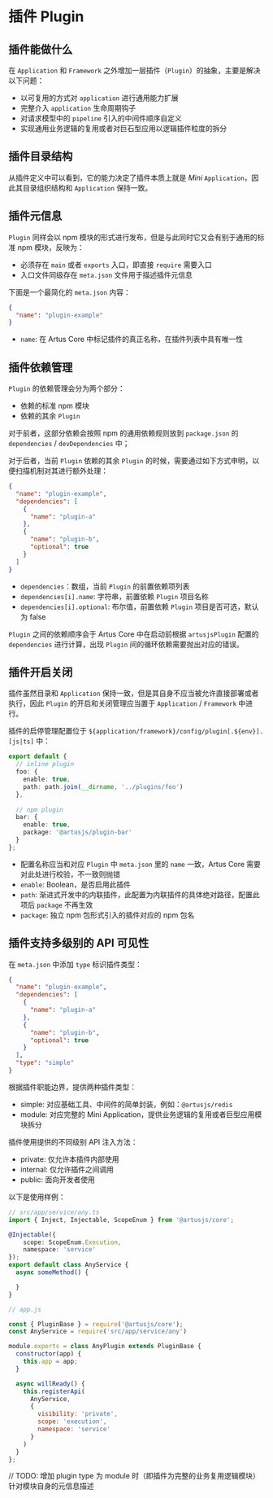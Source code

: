 # 插件 Plugin

## 插件能做什么

在 `Application` 和 `Framework` 之外增加一层插件（`Plugin`）的抽象，主要是解决以下问题：

- 以可复用的方式对 `application` 进行通用能力扩展
- 完整介入 `application` 生命周期钩子
- 对请求模型中的 `pipeline` 引入的中间件顺序自定义
- 实现通用业务逻辑的复用或者对巨石型应用以逻辑插件粒度的拆分

## 插件目录结构

从插件定义中可以看到，它的能力决定了插件本质上就是 *Mini* `Application`，因此其目录组织结构和 `Application` 保持一致。

## 插件元信息

`Plugin` 同样会以 npm 模块的形式进行发布，但是与此同时它又会有别于通用的标准 npm 模块，反映为：

- 必须存在 `main` 或者 `exports` 入口，即直接 `require` 需要入口
- 入口文件同级存在 `meta.json` 文件用于描述插件元信息

下面是一个最简化的 `meta.json` 内容：

```json
{
  "name": "plugin-example"
}
```

- `name`: 在 Artus Core 中标记插件的真正名称，在插件列表中具有唯一性

## 插件依赖管理

`Plugin` 的依赖管理会分为两个部分：

- 依赖的标准 npm 模块
- 依赖的其余 `Plugin`

对于前者，这部分依赖会按照 npm 的通用依赖规则放到 `package.json` 的 `dependencies` / `devDependencies` 中；

对于后者，当前 `Plugin` 依赖的其余 `Plugin` 的时候，需要通过如下方式申明，以便扫描机制对其进行额外处理：

```json
{
  "name": "plugin-example",
  "dependencies": [
    {
      "name": "plugin-a"
    },
    {
      "name": "plugin-b",
      "optional": true
    }
  ]
}
```

- `dependencies`：数组，当前 `Plugin` 的前置依赖项列表
- `dependencies[i].name`: 字符串，前置依赖 `Plugin` 项目名称
- `dependencies[i].optional`: 布尔值，前置依赖 `Plugin` 项目是否可选，默认为 false

`Plugin` 之间的依赖顺序会于 Artus Core 中在启动前根据 `artusjsPlugin` 配置的 `dependencies` 进行计算，出现 `Plugin` 间的循环依赖需要抛出对应的错误。

## 插件开启关闭

插件虽然目录和 `Application` 保持一致，但是其自身不应当被允许直接部署或者执行，因此 `Plugin` 的开启和关闭管理应当置于 `Application` / `Framework` 中进行。

插件的启停管理配置位于 `${application/framework}/config/plugin[.${env}].[js|ts]` 中：

```typescript
export default {
  // inline plugin
  foo: {
    enable: true,
    path: path.join(__dirname, '../plugins/foo')
  },
  
  // npm plugin
  bar: {
    enable: true,
    package: '@artusjs/plugin-bar' 
  }
};
```

- 配置名称应当和对应 `Plugin` 中 `meta.json` 里的 `name` 一致，Artus Core 需要对此处进行校验，不一致则抛错
- `enable`: Boolean，是否启用此插件
- `path`: 渐进式开发中的内联插件，此配置为内联插件的具体绝对路径，配置此项后 `package` 不再生效
- `package`: 独立 npm 包形式引入的插件对应的 npm 包名

## 插件支持多级别的 API 可见性

在 `meta.json` 中添加 `type` 标识插件类型：

```json
{
  "name": "plugin-example",
  "dependencies": [ 
    {
      "name": "plugin-a"
    },
    {
      "name": "plugin-b",
      "optional": true
    }
  ],
  "type": "simple"
}
```

根据插件职能边界，提供两种插件类型：

- simple: 对应基础工具、中间件的简单封装，例如：`@artusjs/redis`
- module: 对应完整的 Mini Application，提供业务逻辑的复用或者巨型应用模块拆分

插件使用提供的不同级别 API 注入方法：

- private: 仅允许本插件内部使用
- internal: 仅允许插件之间调用
- public: 面向开发者使用

以下是使用样例：

```ts
// src/app/service/any.ts
import { Inject, Injectable, ScopeEnum } from '@artusjs/core';

@Injectable({
    scope: ScopeEnum.Execution,
    namespace: 'service'
});
export default class AnyService {
  async someMethod() {

  }
}
```

```js
// app.js

const { PluginBase } = require('@artusjs/core');
const AnyService = require('src/app/service/any')

module.exports = class AnyPlugin extends PluginBase {
  constructor(app) {
    this.app = app;
  }

  async willReady() {
    this.registerApi(
      AnyService,
      {
        visibility: 'private',
        scope: 'execution',
        namespace: 'service'
      }
    )
  }
};

```

// TODO: 增加 plugin type 为 module 时（即插件为完整的业务复用逻辑模块）针对模块自身的元信息描述
